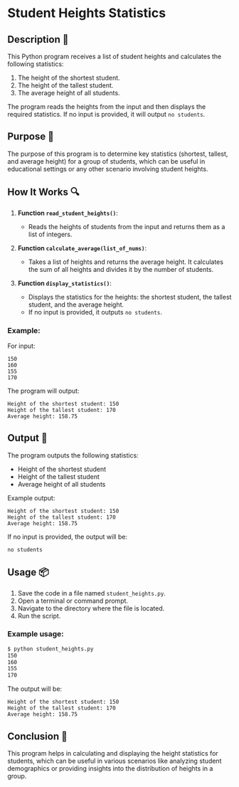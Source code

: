 # Student Heights Statistics

## Description 📝

This Python program receives a list of student heights and calculates the following statistics:

1. The height of the shortest student.
2. The height of the tallest student.
3. The average height of all students.

The program reads the heights from the input and then displays the required statistics.
If no input is provided, it will output `no students`.

## Purpose 🎯

The purpose of this program is to determine key statistics (shortest, tallest, and average height) for a group of students, which can be useful in educational settings or any other scenario involving student heights.

## How It Works 🔍

1. **Function `read_student_heights()`**:

    - Reads the heights of students from the input and returns them as a list of integers.

2. **Function `calculate_average(list_of_nums)`**:

    - Takes a list of heights and returns the average height. It calculates the sum of all heights and divides it by the number of students.

3. **Function `display_statistics()`**:
    - Displays the statistics for the heights: the shortest student, the tallest student, and the average height.
    - If no input is provided, it outputs `no students`.

### Example:

For input:

```
150
160
155
170
```

The program will output:

```
Height of the shortest student: 150
Height of the tallest student: 170
Average height: 158.75
```

## Output 📜

The program outputs the following statistics:

-   Height of the shortest student
-   Height of the tallest student
-   Average height of all students

Example output:

```
Height of the shortest student: 150
Height of the tallest student: 170
Average height: 158.75
```

If no input is provided, the output will be:

```
no students
```

## Usage 📦

1. Save the code in a file named `student_heights.py`.
2. Open a terminal or command prompt.
3. Navigate to the directory where the file is located.
4. Run the script.

### Example usage:

```bash
$ python student_heights.py
150
160
155
170
```

The output will be:

```
Height of the shortest student: 150
Height of the tallest student: 170
Average height: 158.75
```

## Conclusion 🚀

This program helps in calculating and displaying the height statistics for students, which can be useful in various scenarios like analyzing student demographics or providing insights into the distribution of heights in a group.
